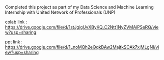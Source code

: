 Completed this project as part of my Data Science and Machine Learning Internship with United Network of Professionals (UNP)

colab link : https://drive.google.com/file/d/1stJgigUvXByKQ_C2Ntt1NyZVMAiPSeRQ/view?usp=sharing

ppt link : https://drive.google.com/file/d/1LnoMQh2eQqkBAw2MajtkSCAk7xjMLgNl/view?usp=sharing
